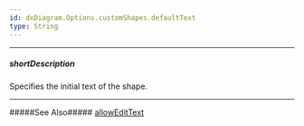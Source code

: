 ```yaml
---
id: dxDiagram.Options.customShapes.defaultText
type: String
---
```

---
##### shortDescription
Specifies the initial text of the shape.

---
#####See Also#####
[allowEditText](/api-reference/10%20UI%20Widgets/dxDiagram/1%20Configuration/customShapes/allowEditText.md '/Documentation/ApiReference/UI_Widgets/dxDiagram/Configuration/customShapes/#allowEditText')
